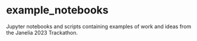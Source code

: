 # example_notebooks
Jupyter notebooks and scripts containing examples of work and ideas from the Janelia 2023 Trackathon.
